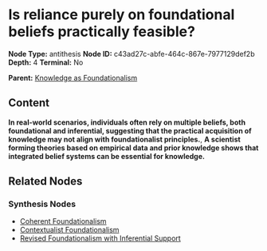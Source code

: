 # Is reliance purely on foundational beliefs practically feasible?

**Node Type:** antithesis
**Node ID:** c43ad27c-abfe-464c-867e-7977129def2b
**Depth:** 4
**Terminal:** No

**Parent:** [Knowledge as Foundationalism](knowledge-as-foundationalism-synthesis-1ec44498-2ce0-491f-a6fa-40004996b1e5.md)

## Content

**In real-world scenarios, individuals often rely on multiple beliefs, both foundational and inferential, suggesting that the practical acquisition of knowledge may not align with foundationalist principles.**, **A scientist forming theories based on empirical data and prior knowledge shows that integrated belief systems can be essential for knowledge.**

## Related Nodes

### Synthesis Nodes

- [Coherent Foundationalism](coherent-foundationalism-synthesis-4674d7c3-2d52-4967-aa74-af57f491505d.md)
- [Contextualist Foundationalism](contextualist-foundationalism-synthesis-bea35a8b-0481-4723-9474-aa3cfc843061.md)
- [Revised Foundationalism with Inferential Support](revised-foundationalism-with-inferential-support-synthesis-364b945c-3b6a-4076-b440-6b8fa9955c6f.md)
